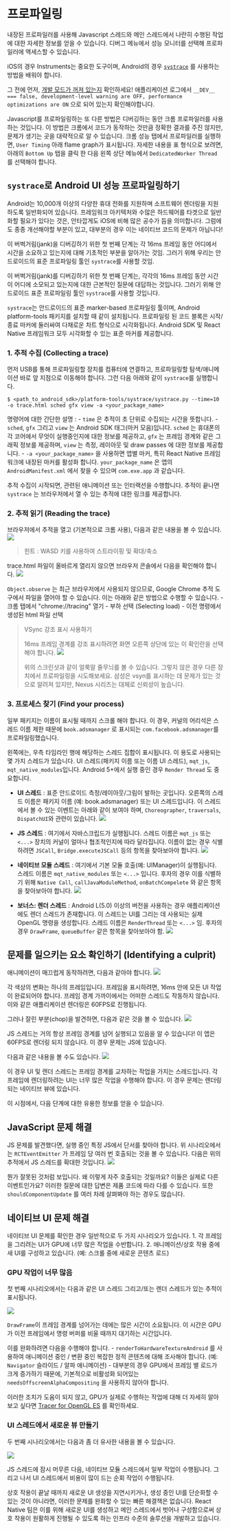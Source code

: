 # 프로파일링
내장된 프로파일러를 사용해 Javascript 스레드와 메인 스레드에서 나란히 수행된 작업에 대한 자세한 정보를 얻을 수 있습니다. 디버그 메뉴에서 성능 모니터를 선택해 프로파일러에 액세스할 수 있습니다. 

iOS의 경우 Instruments는 중요한 도구이며, Android의 경우 [`systrace`](https://reactnative.dev/docs/profiling#profiling-android-ui-performance-with-systrace) 를 사용하는 방법을 배워야 합니다.

그 전에 먼저, [개발 모드가 꺼져 있는지](https://reactnative.dev/docs/performance#running-in-development-mode-devtrue) 확인하세요! 애플리케이션 로그에서 `__DEV__ === false, development-level warning are OFF, performance optimizations are ON` 으로 되어 있는지 확인해야합니다. 

Javascript를 프로파일링하는 또 다른 방법은 디버깅하는 동안 크롬 프로파일러를 사용하는 것입니다. 이 방법은 크롬에서 코드가 동작하는 것만큼 정확한 결과를 주진 않지만, 문제가 생기는 곳을 대략적으로 알 수 있습니다. 크롬 성능 탭에서 프로파일러를 실행하면, `User Timing` 아래 flame graph가 표시됩니다. 자세한 내용을 표 형식으로 보려면, 아래의 `Bottom Up` 탭을 클릭 한 다음 왼쪽 상단 메뉴에서 `DedicatedWorker Thread` 를 선택해야 합니다.

## `systrace`로 Android UI 성능 프로파일링하기
Android는 10,000개 이상의 다양한 휴대 전화를 지원하며 소프트웨어 렌더링을 지원하도록 일반화되어 있습니다. 프레임워크 아키텍처와 수많은 하드웨어를 타겟으로 일반화할 필요가 있다는 것은, 안타깝게도 iOS에 비해 많은 공수가 듬을 의미합니다. 그럼에도 종종 개선해야할 부분이 있고, 대부분의 경우 이는 네이티브 코드의 문제가 아닙니다!

이 버벅거림(jank)을 디버깅하기 위한 첫 번째 단계는 각 16ms 프레임 동안 어디에서 시간을 소요하고 있는지에 대해 기초적인 부분을 알아가는 것임. 그러기 위해 우리는 안드로이드의 표준 프로파일링 툴인 `systrace`를 사용할 것임.

이 버벅거림(jank)를 디버깅하기 위한 첫 번째 단계는, 각각의 16ms 프레임 동안 시간이 어디에 소모되고 있는지에 대한 근본적인 질문에 대답하는 것입니다. 그러기 위해 안드로이드 표준 프로파일링 툴인 `systrace`를 사용할 것입니다.

`systrace`는 안드로이드의 표준 marker-based 프로파일링 툴이며, Android platform-tools 패키지를 설치할 때 같이 설치됩니다. 프로파일링 된 코드 블록은 시작/종료 마커에 둘러싸여 다채로운 차트 형식으로 시각화됩니다. Android SDK 및 React Native 프레임워크 모두 시각화할 수 있는 표준 마커를 제공합니다. 

### 1. 추적 수집 (Collecting a trace)
먼저 USB를 통해 프로파일링할 장치를 컴퓨터에 연결하고, 프로파일링할 탐색/애니메이션 바로 앞 지점으로 이동해야 합니다. 그런 다음 아래와 같이 `systrace`를 실행합니다. 
```
$ <path_to_android_sdk>/platform-tools/systrace/systrace.py --time=10 -o trace.html sched gfx view -a <your_package_name>
```

명령어에 대한 간단한 설명 :
	- `time` 은 추적이 초 단위로 수집되는 시간을 뜻합니다. 
	- `sched`, `gfx` 그리고 `view` 는 Android SDK 태그(마커 모음)입니다. `sched` 는 휴대폰의 각 코어에서 무엇이 실행중인지에 대한 정보를 제공하고, `gfx` 는 프레임 경계와 같은 그래픽 정보를 제공하며, `view` 는 측정, 레이아웃 및 draw passes 에 대한 정보를 제공합니다. 
    - `-a <your_package_name>` 을 사용하면 앱별 마커, 특히 React Native 프레임워크에 내장된 마커를 활성화 합니다. `your_package_name` 은 앱의 `AndroidManifest.xml` 에서 찾을 수 있으며 `com.exe.app` 과 같습니다. 

추적 수집이 시작되면, 관련된 애니메이션 또는 인터랙션을 수행합니다. 추적이 끝나면 `systrace` 는 브라우저에서 열 수 있는 추적에 대한 링크를 제공합니다. 

### 2. 추적 읽기 (Reading the trace)
브라우저에서 추적을 열고 (기본적으로 크롬 사용), 다음과 같은 내용을 볼 수 있습니다. 
![](https://images.velog.io/images/leejiwonn/post/4c5b474c-3eb7-4f6f-8ff5-6e6f0e703d12/image.png)

> 힌트 : WASD 키를 사용하여 스트라이핑 및 확대/축소

trace.html 파일이 올바르게 열리지 않으면 브라우저 콘솔에서 다음을 확인해야 합니다. 
![](https://images.velog.io/images/leejiwonn/post/162ac4ea-d0f8-4bce-bda1-ba2a23e91acb/image.png)

`Object.observe` 는 최근 브라우저에서 사용되지 않으므로, Google Chrome 추적 도구에서 파일을 열어야 할 수 있습니다. 이는 아래와 같은 방법으로 수행할 수 있습니다.
	- 크롬 탭에서 "chrome://tracing" 열기
    - 부하 선택 (Selecting load)
    - 이전 명령에서 생성된 html 파일 선택

> VSync 강조 표시 사용하기
> 
> 16ms 프레임 경계를 강조 표시하려면 화면 오른쪽 상단에 있는 이 확인란을 선택해야 합니다.
> ![](https://images.velog.io/images/leejiwonn/post/961b83a9-051c-4707-8d97-e22c826abe1b/image.png)
>
> 위의 스크린샷과 같이 얼룩말 줄무늬를 볼 수 있습니다. 그렇지 않은 경우 다른 장치에서 프로파일링을 시도해보세요. 삼성은 vsyn를 표시하는 데 문제가 있는 것으로 알려져 있지만, Nexus 시리즈는 대체로 신뢰성이 높습니다. 

### 3. 프로세스 찾기 (Find your process)
일부 패키지는 이름이 표시될 때까지 스크롤 해야 합니다. 이 경우, 커널의 어리석은 스레드 이름 제한 때문에 `book.adsmanager` 로 표시되는 `com.facebook.adsmanager`를 프로파일링했습니다. 

왼쪽에는, 우측 타임라인 행에 해당하는 스레드 집합이 표시됩니다. 이 용도로 사용되는 몇 가지 스레드가 있습니다. UI 스레드(패키지 이름 또는 이름 UI 스레드), `mqt_js`, `mqt_native_modules`입니다. Android 5+에서 실행 중인 경우 `Render Thread` 도 중요합니다. 

- **UI 스레드** : 표준 안드로이드 측정/레이아웃/그림이 발하는 곳입니다. 오른쪽의 스레드 이름은 패키지 이름 (예: book.adsmanager) 또는 UI 스레드입니다. 이 스레드에서 볼 수 있는 이벤트는 아래와 같이 보여야 하며, `Choreographer`, `traversals`, `DispatchUI`와 관련이 있습니다. 
![](https://images.velog.io/images/leejiwonn/post/53dda83a-1c33-4767-83e5-0cad50363afd/image.png)

- **JS 스레드** : 여기에서 자바스크립드가 실행됩니다. 스레드 이름은 `mqt_js` 또는 `<...>` 장치의 커널이 얼마나 협조적인지에 따라 달라집니다. 이름이 없는 경우 식별하려면 `JSCall`, `Bridge.executeJSCall` 등의 항목을 찾아보아야 합니다.
![](https://images.velog.io/images/leejiwonn/post/421d003a-9414-403e-8b67-a1235b63e7cc/image.png)

- **네이티브 모듈 스레드** : 여기에서 기본 모듈 호출(예: UIManager)이 실행됩니다. 스레드 이름은 `mqt_native_modules` 또는 `<...>` 입니다. 후자의 경우 이를 식별하기 위해 `Native Call`, `callJavaModuleMethod`, `onBatchCompelete` 와 같은 항목을 찾아보아야 합니다. 
![](https://images.velog.io/images/leejiwonn/post/94fd92ef-71f4-4c17-b133-0a42d1300da1/image.png)

- **보너스: 렌더 스레드** : Android L(5.0) 이상의 버전을 사용하는 경우 애플리케이션에도 렌더 스레드가 존재합니다. 이 스레드는 UI를 그리는 데 사용되는 실제 OpenGL 명령을 생성합니다. 스레드 이름은 `RenderThread` 또는 `<...>` 임. 후자의 경우 `DrawFrame`, `queueBuffer` 같은 항목을 찾아보아야 함.
![](https://images.velog.io/images/leejiwonn/post/578e9ba7-5798-4908-a227-15645254df98/image.png)
    
## 문제를 일으키는 요소 확인하기 (Identifying a culprit)

애니메이션이 매끄럽게 동작하려면, 다음과 같아야 합니다. 
![](https://images.velog.io/images/leejiwonn/post/c500230f-5cb0-4c30-bd43-ccb02c792920/image.png)

각 색상의 변화는 하나의 프레임입니다. 프레임을 표시하려면, 16ms 안에 모든 UI 작업이 완료되어야 합니다. 프레임 경계 가까이에서는 어떠한 스레드도 작동하지 않습니다. 이와 같은 애플리케이션 렌더링은 60FPS로 진행됩니다. 

그러나 잘린 부분(chop)을 발견하면, 다음과 같은 것을 볼 수 있습니다.
![](https://images.velog.io/images/leejiwonn/post/2bb845e9-2142-499a-92ab-3ff0708ef068/image.png)

JS 스레드는 거의 항상 프레임 경계를 넘어 실행되고 있음을 알 수 있습니다! 이 앱은 60FPS로 렌더링 되지 않습니다. 이 경우 문제는 JS에 있습니다.

다음과 같은 내용을 볼 수도 있습니다. 
![](https://images.velog.io/images/leejiwonn/post/dca7c445-dfcc-4361-8a22-26e9de202ee3/image.png)

이 경우 UI 및 렌더 스레드는 프레임 경계를 교차하는 작업을 가지는 스레드입니다. 각 프레임에 렌더링하려는 UI는 너무 많은 작업을 수행해야 합니다. 이 경우 문제는 렌더링되는 네이티브 뷰에 있습니다. 

이 시점에서, 다음 단계에 대한 유용한 정보를 얻을 수 있습니다. 

## JavaScript 문제 해결 
JS 문제를 발견했다면, 실행 중인 특정 JS에서 단서를 찾아야 합니다. 위 시나리오에서는 `RCTEventEmitter` 가 프레임 당 여러 번 호출되는 것을 볼 수 있습니다. 다음은 위의 추적에서 JS 스레드를 확대한 것입니다. 
![](https://images.velog.io/images/leejiwonn/post/787e7f6f-35b9-4591-8021-a4eba0769e4b/image.png)

뭔가 잘못된 것처럼 보입니다. 왜 이렇게 자주 호출되는 것일까요? 이들은 실제로 다른 이벤트인가요? 이러한 질문에 대한 답변은 제품 코드에 따라 다를 수 있습니다. 또한 `shouldComponentUpdate` 를 여러 차례 살펴봐야 하는 경우도 많습니다. 

## 네이티브 UI 문제 해결

네이티브 UI 문제를 확인한 경우 일반적으로 두 가지 시나리오가 있습니다.
	1. 각 프레임을 그리려는 UI가 GPU에 너무 많은 작업을 수반합니다. 
    2. 애니메이션/상호 작용 중에 새 UI를 구성하고 있습니다. (예: 스크롤 중에 새로운 콘텐츠 로드)
    
### GPU 작업이 너무 많음
첫 번째 시나리오에서는 다음과 같은 UI 스레드 그리고/또는 렌더 스레드가 있는 추적이 표시됩니다. 

![](https://images.velog.io/images/leejiwonn/post/df035869-9ad1-4a75-854a-72f0d4841468/image.png)

`DrawFrame`이 프레임 경계를 넘어가는 데에는 많은 시간이 소요됩니다.  이 시간은 GPU가 이전 프레임에서 명령 버퍼를 비울 때까지 대기하는 시간입니다. 

이를 완화하려면 다음을 수행해야 합니다. 
	- `renderToHardwareTextureAndroid` 를 사용하여 애니메이션 중인 / 변환 중인 복잡한 정적 콘텐츠에 대해 조사해야 합니다. (예: `Navigator` 슬라이드 / 알파 애니메이션)
    - 대부분의 경우 GPU에서 프레임 별 로드가 크게 증가하기 때문에, 기본적으로 비활성화 되어있는 `needsOffscreenAlphaCompositing` 을 사용하지 않아야 합니다. 
    
이러한 조치가 도움이 되지 않고, GPU가 실제로 수행하는 작업에 대해 더 자세히 알아보고 싶다면 [Tracer for OpenGL ES](http://www.androiddocs.com/tools/help/gltracer.html) 를 확인하세요. 

### UI 스레드에서 새로운 뷰 만들기
두 번째 시나리오에서는 다음과 좀 더 유사한 내용을 볼 수 있습니다. 

![](https://images.velog.io/images/leejiwonn/post/880586d9-00f0-49a7-8561-99d02e0e364e/image.png)

JS 스레드에 잠시 머무른 다음, 네이티브 모듈 스레드에서 일부 작업이 수행됩니다. 그리고 나서 UI 스레드에서 비용이 많이 드는 순회 작업이 수행됩니다. 

상호 작용이 끝날 때까지 새로운 UI 생성을 지연시키거나, 생성 중인 UI를 단순화할 수 있는 것이 아니라면, 이러한 문제를 완화할 수 있는 빠른 해결책은 없습니다. React Native 팀은 이를 위해 새로운 UI를 생성하고 메인 스레드에서 벗어나 구성함으로써 상호 작용이 원활하게 진행될 수 있도록 하는 인프라 수준의 솔루션을 개발하고 있습니다. 



